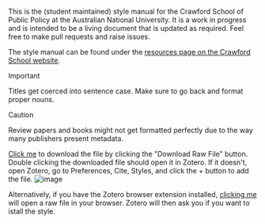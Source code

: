 This is the (student maintained) style manual for the Crawford School of Public Policy at the Australian National University. It is a work in progress and is intended to be a living document that is updated as required. Feel free to make pull requests and raise issues.

The style manual can be found under the [resources page on the Crawford School website](https://crawford.anu.edu.au/sites/default/files/uploads/crawford01_cap_anu_edu_au/2018-11/crawfordstyleguide_2018_online.pdf).

> [!IMPORTANT]
> Titles get coerced into sentence case. Make sure to go back and format proper nouns.

> [!CAUTION]
> Review papers and books might not get formatted perfectly due to the way many publishers present metadata.

[Click me](https://github.com/orectique/Crawford-Style/blob/main/crawford-style-austGov-authDate.csl) to download the file by clicking the "Download Raw File" button. Double clicking the downloaded file should open it in Zotero. If it doesn't, open Zotero, go to Preferences, Cite, Styles, and click the + button to add the file.
![image](https://github.com/orectique/Crawford-Style/assets/49713741/eb5bde21-f22e-4527-848d-899c9ab1dd9f)

Alternatively, if you have the Zotero browser extension installed, [clicking me](https://raw.githubusercontent.com/orectique/Crawford-Style/main/crawford-style-austGov-authDate.csl) will open a raw file in your browser. Zotero will then ask you if you want to istall the style.

